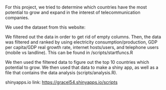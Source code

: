 For this project, we tried to determine which countries have the most
potential to grow and expand in the interest of telecommunication companies.

We used the dataset from this website:

We filtered out the data in order to get rid of empty columns.
Then, the data was filtered and ranked by using electricity consumption/production,
GDP per capita/GDP real growth rate, internet hosts/users, and telephone users (mobile vs landline).
This can be found in /scripts/startfuncs.R

We then used the filtered data to figure out the top 10 countries which potential
to grow. We then used that data to make a shiny app, as well as a file that
contains the data analysis (scripts/analysis.R).

shinyapps.io link: https://gracel54.shinyapps.io/scripts
